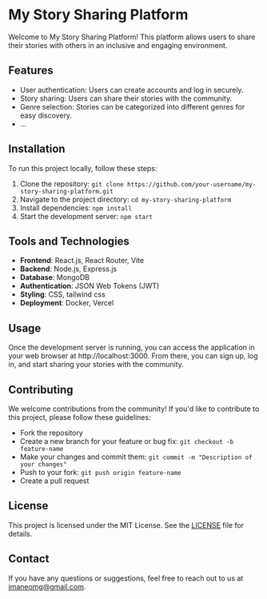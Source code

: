 # My Story Sharing Platform

Welcome to My Story Sharing Platform! This platform allows users to share their stories with others in an inclusive and engaging environment.

## Features

- User authentication: Users can create accounts and log in securely.
- Story sharing: Users can share their stories with the community.
- Genre selection: Stories can be categorized into different genres for easy discovery.
- ...

## Installation

To run this project locally, follow these steps:

1. Clone the repository: `git clone https://github.com/your-username/my-story-sharing-platform.git`
2. Navigate to the project directory: `cd my-story-sharing-platform`
3. Install dependencies: `npm install`
4. Start the development server: `npm start`
   
## Tools and Technologies

- **Frontend**: React.js, React Router, Vite
- **Backend**: Node.js, Express.js
- **Database**: MongoDB
- **Authentication**: JSON Web Tokens (JWT)
- **Styling**: CSS, tailwind css
- **Deployment**: Docker, Vercel
## Usage

Once the development server is running, you can access the application in your web browser at http://localhost:3000. From there, you can sign up, log in, and start sharing your stories with the community.

## Contributing

We welcome contributions from the community! If you'd like to contribute to this project, please follow these guidelines:
- Fork the repository
- Create a new branch for your feature or bug fix: `git checkout -b feature-name`
- Make your changes and commit them: `git commit -m "Description of your changes"`
- Push to your fork: `git push origin feature-name`
- Create a pull request

## License

This project is licensed under the MIT License. See the [LICENSE](LICENSE) file for details.

## Contact

If you have any questions or suggestions, feel free to reach out to us at imaneomg@gmail.com.

